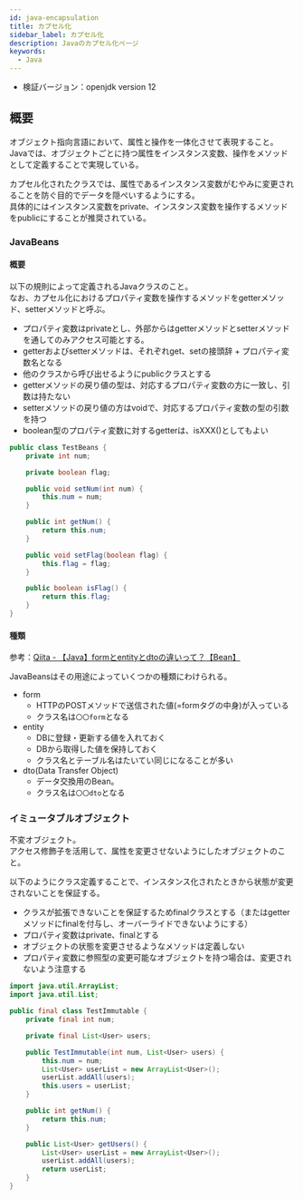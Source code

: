 ```yaml
---
id: java-encapsulation
title: カプセル化
sidebar_label: カプセル化
description: Javaのカプセル化ページ
keywords:
  - Java
---
```


- 検証バージョン：openjdk version 12

## 概要
オブジェクト指向言語において、属性と操作を一体化させて表現すること。  
Javaでは、オブジェクトごとに持つ属性をインスタンス変数、操作をメソッドとして定義することで実現している。

カプセル化されたクラスでは、属性であるインスタンス変数がむやみに変更されることを防ぐ目的でデータを隠ぺいするようにする。  
具体的にはインスタンス変数をprivate、インスタンス変数を操作するメソッドをpublicにすることが推奨されている。

### JavaBeans
#### 概要
以下の規則によって定義されるJavaクラスのこと。  
なお、カプセル化におけるプロパティ変数を操作するメソッドをgetterメソッド、setterメソッドと呼ぶ。

- プロパティ変数はprivateとし、外部からはgetterメソッドとsetterメソッドを通してのみアクセス可能とする。
- getterおよびsetterメソッドは、それぞれget、setの接頭辞 + プロパティ変数名となる
- 他のクラスから呼び出せるようにpublicクラスとする
- getterメソッドの戻り値の型は、対応するプロパティ変数の方に一致し、引数は持たない
- setterメソッドの戻り値の方はvoidで、対応するプロパティ変数の型の引数を持つ
- boolean型のプロパティ変数に対するgetterは、isXXX()としてもよい

```java
public class TestBeans {
    private int num;

    private boolean flag;

    public void setNum(int num) {
        this.num = num;
    }

    public int getNum() {
        return this.num;
    }

    public void setFlag(boolean flag) {
        this.flag = flag;
    }

    public boolean isFlag() {
        return this.flag;
    }
}
```

#### 種類
参考：[Qiita - 【Java】formとentityとdtoの違いって？【Bean】](https://qiita.com/mtanabe/items/c879d233d297eda288d4)

JavaBeansはその用途によっていくつかの種類にわけられる。

- form
  - HTTPのPOSTメソッドで送信された値(=formタグの中身)が入っている
  - クラス名は`〇〇form`となる
- entity
  - DBに登録・更新する値を入れておく
  - DBから取得した値を保持しておく
  - クラス名とテーブル名はたいてい同じになることが多い
- dto(Data Transfer Object)
  - データ交換用のBean。
  - クラス名は`〇〇dto`となる

### イミュータブルオブジェクト
不変オブジェクト。  
アクセス修飾子を活用して、属性を変更させないようにしたオブジェクトのこと。

以下のようにクラス定義することで、インスタンス化されたときから状態が変更されないことを保証する。

- クラスが拡張できないことを保証するためfinalクラスとする（またはgetterメソッドにfinalを付与し、オーバーライドできないようにする）
- プロパティ変数はprivate、finalとする
- オブジェクトの状態を変更させるようなメソッドは定義しない
- プロパティ変数に参照型の変更可能なオブジェクトを持つ場合は、変更されないよう注意する

```java
import java.util.ArrayList;
import java.util.List;

public final class TestImmutable {
    private final int num;

    private final List<User> users;

    public TestImmutable(int num, List<User> users) {
        this.num = num;
        List<User> userList = new ArrayList<User>();
        userList.addAll(users);
        this.users = userList;
    }

    public int getNum() {
        return this.num;
    }

    public List<User> getUsers() {
        List<User> userList = new ArrayList<User>();
        userList.addAll(users);
        return userList;
    }
}
```